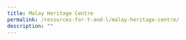 ```yaml
---
title: Malay Heritage Centre
permalink: /resources-for-t-and-l/malay-heritage-centre/
description: ""
---
```

